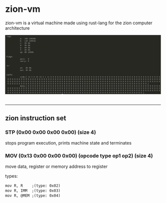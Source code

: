 # zion-vm
zion-vm is a virtual machine made using rust-lang for the zion computer architecture

<div align="center">
  <img src="https://github.com/jrabello/zion-vm/raw/master/img/state.png"><br><br>
</div>

-----------------

## zion instruction set
### STP (0x00 0x00 0x00 0x00) (size 4)
stops program execution, prints machine state and terminates

### MOV (0x13 0x00 0x00 0x00) (opcode type op1 op2) (size 4)

move data, register or memory address to register

types:
```
mov R, R    ;(type: 0x02)
mov R, IMM  ;(type: 0x03)
mov R, @MEM ;(type: 0x04)
```
